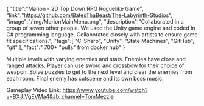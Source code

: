 {
    "title":"Marion - 2D Top Down RPG Roguelike Game",
    "link":"https://github.com/BatesThaBeast/The-Labyrinth-Studios",
    "image":"/img/MarionMainMenu.png",
    "description":"Collaborated in a group of seven other people. We used the Unity game engine and coded in C# programming language. Collaborated closely with artists to ensure game fit specifications.",
    "tags":[
          "C-Sharp",
          "Unity",
          "State Machines",
          "GitHub",
          "git"
        ],
    "fact":" 700+ \"pulls\" from docker hub"
}


Multiple levels with varying enemies and stats. Enemies have close and ranged attacks. Player can use sword and crossbow for their choice of weapon. Solve puzzles to get to the next level and clear the enemies from each room. Final enemy has cutscene and its own boss music.

Gameplay Video Link: https://www.youtube.com/watch?v=BXJ_VgEVMa4&ab_channel=TomMezzie